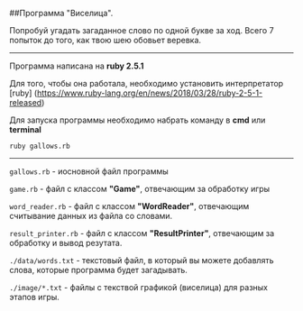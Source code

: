 ##Программа "Виселица".

Попробуй угадать загаданное слово по одной букве за ход.
Всего 7 попыток до того, как твою шею обовьет веревка.

----------------------------------------------------------------------------

Программа написана на __ruby 2.5.1__

Для того, чтобы она работала, необходимо установить интерпрeтатор [ruby]
(https://www.ruby-lang.org/en/news/2018/03/28/ruby-2-5-1-released)



Для запуска программы необходимо набрать команду в __cmd__ или __terminal__

`ruby gallows.rb`

----------------------------------------------------------------------------

`gallows.rb` - иосновной файл программы

`game.rb` - файл с классом __"Game"__, отвечающим за обработку игры

`word_reader.rb` - файл с классом __"WordReader"__, отвечающим считывание 
данных 
из файла со словами.

`result_printer.rb` - файл с классом __"ResultPrinter"__, отвечающим за 
обработку и вывод резутата.

`./data/words.txt` - текстовый файл, в который вы можете добавлять слова, 
которые программа будет загадывать.

`./image/*.txt` - файлы с текствой графикой (виселица) для разных этапов игры.

